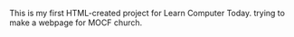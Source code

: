 This is my first HTML-created project for Learn Computer Today.
trying to make a webpage for MOCF church.

